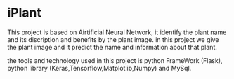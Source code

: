 # iPlant
This project is based on Airtificial Neural Network, it identify the plant name and its discription and benefits by the plant image.
in this project we give the plant image and it predict the name and information about that plant.

the tools and technology used in this project is python FrameWork (Flask), python library (Keras,Tensorflow,Matplotlib,Numpy) and MySql. 
